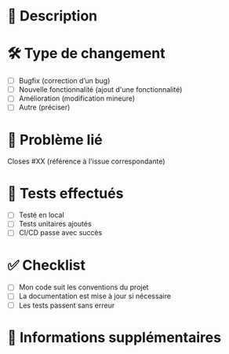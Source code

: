 # 🚀 Description
<!-- Décrivez les changements apportés par cette PR. -->

# 🛠️ Type de changement
- [ ] Bugfix (correction d’un bug)
- [ ] Nouvelle fonctionnalité (ajout d'une fonctionnalité)
- [ ] Amélioration (modification mineure)
- [ ] Autre (préciser)

# 📌 Problème lié
Closes #XX (référence à l'issue correspondante)

# 🔬 Tests effectués
- [ ] Testé en local
- [ ] Tests unitaires ajoutés
- [ ] CI/CD passe avec succès

# ✅ Checklist
- [ ] Mon code suit les conventions du projet
- [ ] La documentation est mise à jour si nécessaire
- [ ] Les tests passent sans erreur

# 📝 Informations supplémentaires
<!-- Ajoutez toute information utile ici. -->

